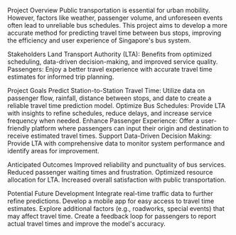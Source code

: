 Project Overview
  Public transportation is essential for urban mobility. However, factors like weather, passenger volume, and unforeseen events often lead to unreliable bus schedules. This project aims to develop a more accurate method for predicting travel time between bus stops, improving the efficiency and user experience of Singapore's bus system.

Stakeholders
  Land Transport Authority (LTA): Benefits from optimized scheduling, data-driven decision-making, and improved service quality.
  Passengers: Enjoy a better travel experience with accurate travel time estimates for informed trip planning.

Project Goals
  Predict Station-to-Station Travel Time: Utilize data on passenger flow, rainfall, distance between stops, and date to create a reliable travel time prediction model.
  Optimize Bus Schedules: Provide LTA with insights to refine schedules, reduce delays, and increase service frequency when needed.
  Enhance Passenger Experience: Offer a user-friendly platform where passengers can input their origin and destination to receive estimated travel times.
  Support Data-Driven Decision Making: Provide LTA with comprehensive data to monitor system performance and identify areas for improvement.

Anticipated Outcomes
  Improved reliability and punctuality of bus services.
  Reduced passenger waiting times and frustration.
  Optimized resource allocation for LTA.
  Increased overall satisfaction with public transportation.

Potential Future Development
  Integrate real-time traffic data to further refine predictions.
  Develop a mobile app for easy access to travel time estimates.
  Explore additional factors (e.g., roadworks, special events) that may affect travel time.
  Create a feedback loop for passengers to report actual travel times and improve the model's accuracy.
